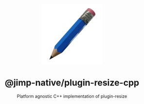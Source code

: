 <div align="center">
  <img width="200" height="200" src="../../assets/jimp_native_logo.png">
  <h1>@jimp-native/plugin-resize-cpp</h1>
  <p>Platform agnostic C++ implementation of plugin-resize</p>
</div>
